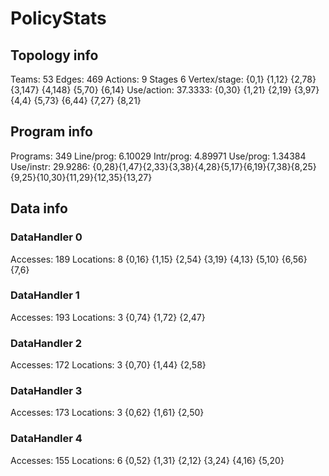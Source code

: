 # PolicyStats
## Topology info
Teams:		53
Edges:		469
Actions:	9
Stages		6
Vertex/stage:	{0,1} {1,12} {2,78} {3,147} {4,148} {5,70} {6,14} 
Use/action:	37.3333: {0,30} {1,21} {2,19} {3,97} {4,4} {5,73} {6,44} {7,27} {8,21} 

## Program info
Programs:	349
Line/prog:	6.10029
Intr/prog:	4.89971
Use/prog:	1.34384
Use/instr:	29.9286: {0,28}{1,47}{2,33}{3,38}{4,28}{5,17}{6,19}{7,38}{8,25}{9,25}{10,30}{11,29}{12,35}{13,27}

## Data info

### DataHandler 0
Accesses:	189
Locations:	8
{0,16} {1,15} {2,54} {3,19} {4,13} {5,10} {6,56} {7,6} 

### DataHandler 1
Accesses:	193
Locations:	3
{0,74} {1,72} {2,47} 

### DataHandler 2
Accesses:	172
Locations:	3
{0,70} {1,44} {2,58} 

### DataHandler 3
Accesses:	173
Locations:	3
{0,62} {1,61} {2,50} 

### DataHandler 4
Accesses:	155
Locations:	6
{0,52} {1,31} {2,12} {3,24} {4,16} {5,20} 